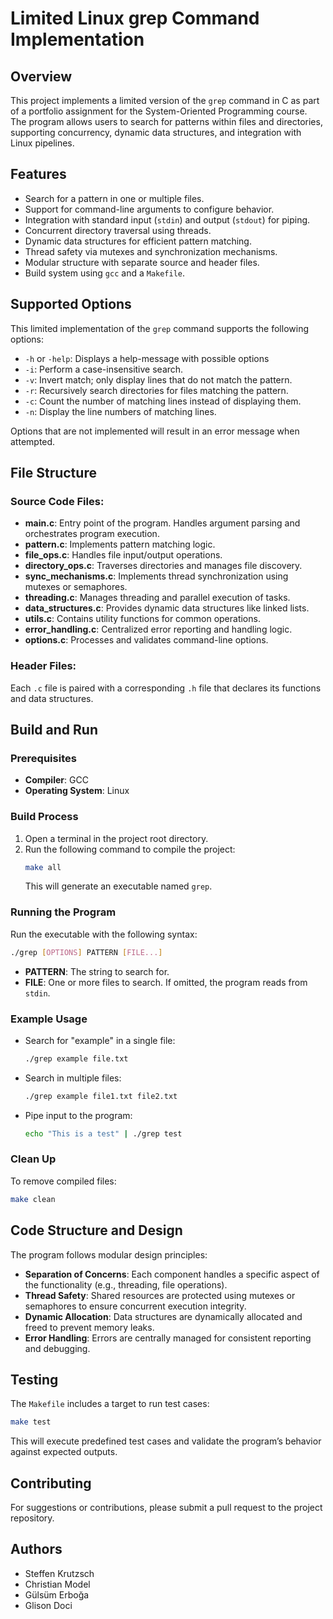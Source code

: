 # Limited Linux grep Command Implementation

## Overview
This project implements a limited version of the `grep` command in C as part of a portfolio assignment for the System-Oriented Programming course. The program allows users to search for patterns within files and directories, supporting concurrency, dynamic data structures, and integration with Linux pipelines.

## Features
- Search for a pattern in one or multiple files.
- Support for command-line arguments to configure behavior.
- Integration with standard input (`stdin`) and output (`stdout`) for piping.
- Concurrent directory traversal using threads.
- Dynamic data structures for efficient pattern matching.
- Thread safety via mutexes and synchronization mechanisms.
- Modular structure with separate source and header files.
- Build system using `gcc` and a `Makefile`.

## Supported Options
This limited implementation of the `grep` command supports the following options:
- `-h` or `-help`: Displays a help-message with possible options 
- `-i`: Perform a case-insensitive search.
- `-v`: Invert match; only display lines that do not match the pattern.
- `-r`: Recursively search directories for files matching the pattern.
- `-c`: Count the number of matching lines instead of displaying them.
- `-n`: Display the line numbers of matching lines.

Options that are not implemented will result in an error message when attempted.

## File Structure
### Source Code Files:
- **main.c**: Entry point of the program. Handles argument parsing and orchestrates program execution.
- **pattern.c**: Implements pattern matching logic.
- **file_ops.c**: Handles file input/output operations.
- **directory_ops.c**: Traverses directories and manages file discovery.
- **sync_mechanisms.c**: Implements thread synchronization using mutexes or semaphores.
- **threading.c**: Manages threading and parallel execution of tasks.
- **data_structures.c**: Provides dynamic data structures like linked lists.
- **utils.c**: Contains utility functions for common operations.
- **error_handling.c**: Centralized error reporting and handling logic.
- **options.c**: Processes and validates command-line options.

### Header Files:
Each `.c` file is paired with a corresponding `.h` file that declares its functions and data structures.

## Build and Run
### Prerequisites
- **Compiler**: GCC
- **Operating System**: Linux

### Build Process
1. Open a terminal in the project root directory.
2. Run the following command to compile the project:
   ```bash
   make all
   ```
   This will generate an executable named `grep`.

### Running the Program
Run the executable with the following syntax:
```bash
./grep [OPTIONS] PATTERN [FILE...]
```
- **PATTERN**: The string to search for.
- **FILE**: One or more files to search. If omitted, the program reads from `stdin`.

### Example Usage
- Search for "example" in a single file:
  ```bash
  ./grep example file.txt
  ```
- Search in multiple files:
  ```bash
  ./grep example file1.txt file2.txt
  ```
- Pipe input to the program:
  ```bash
  echo "This is a test" | ./grep test
  ```

### Clean Up
To remove compiled files:
```bash
make clean
```

## Code Structure and Design
The program follows modular design principles:
- **Separation of Concerns**: Each component handles a specific aspect of the functionality (e.g., threading, file operations).
- **Thread Safety**: Shared resources are protected using mutexes or semaphores to ensure concurrent execution integrity.
- **Dynamic Allocation**: Data structures are dynamically allocated and freed to prevent memory leaks.
- **Error Handling**: Errors are centrally managed for consistent reporting and debugging.

## Testing
The `Makefile` includes a target to run test cases:
```bash
make test
```
This will execute predefined test cases and validate the program’s behavior against expected outputs.

## Contributing
For suggestions or contributions, please submit a pull request to the project repository.

## Authors
- Steffen Krutzsch
- Christian Model
- Gülsüm Erboğa
- Glison Doci


